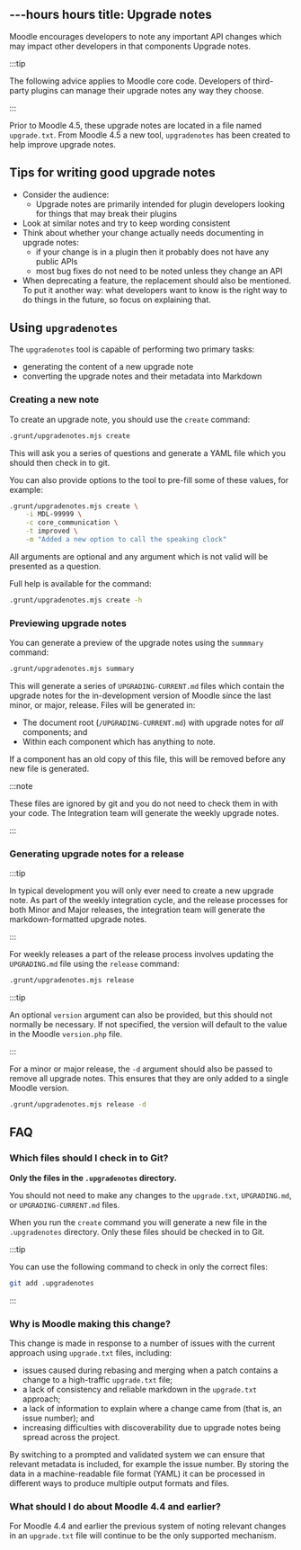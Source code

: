 ---hours hours 
title: Upgrade notes
---

Moodle encourages developers to note any important API changes which may impact other developers in that components Upgrade notes.

:::tip

The following advice applies to Moodle core code. Developers of third-party plugins can manage their upgrade notes any way they choose.

:::

Prior to Moodle 4.5, these upgrade notes are located in a file named `upgrade.txt`.
From Moodle 4.5 a new tool, `upgradenotes` has been created to help improve upgrade notes.

## Tips for writing good upgrade notes

- Consider the audience:
  - Upgrade notes are primarily intended for plugin developers looking for things that may break their plugins
- Look at similar notes and try to keep wording consistent
- Think about whether your change actually needs documenting in upgrade notes:
  - if your change is in a plugin then it probably does not have any public APIs
  - most bug fixes do not need to be noted unless they change an API
- When deprecating a feature, the replacement should also be mentioned. To put it another way: what developers want to know is the right way to do things in the future, so focus on explaining that.

## Using `upgradenotes`

<Since issueNumber="MDL-81125" version="4.5"/>

The `upgradenotes` tool is capable of performing two primary tasks:

- generating the content of a new upgrade note
- converting the upgrade notes and their metadata into Markdown

### Creating a new note

To create an upgrade note, you should use the `create` command:

```bash title="Creating a new note"
.grunt/upgradenotes.mjs create
```

This will ask you a series of questions and generate a YAML file which you should then check in to git.

You can also provide options to the tool to pre-fill some of these values, for example:

```bash
.grunt/upgradenotes.mjs create \
    -i MDL-99999 \
    -c core_communication \
    -t improved \
    -m "Added a new option to call the speaking clock"
```

All arguments are optional and any argument which is not valid will be presented as a question.

Full help is available for the command:

```bash title="Help creating an upgrade note"
.grunt/upgradenotes.mjs create -h
```

### Previewing upgrade notes

You can generate a preview of the upgrade notes using the `summmary` command:

```bash title="Generate a preview of the upgrade notes"
.grunt/upgradenotes.mjs summary
```

This will generate a series of `UPGRADING-CURRENT.md` files which contain the upgrade notes for the in-development version of Moodle since the last minor, or major, release. Files will be generated in:

- The document root (`/UPGRADING-CURRENT.md`) with upgrade notes for _all_ components; and
- Within each component which has anything to note.

If a component has an old copy of this file, this will be removed before any new file is generated.

:::note

These files are ignored by git and you do not need to check them in with your code. The Integration team will generate the weekly upgrade notes.

:::

### Generating upgrade notes for a release

:::tip

In typical development you will only ever need to create a new upgrade note. As part of the weekly integration cycle, and the release processes for both Minor and Major releases, the integration team will generate the markdown-formatted upgrade notes.

:::

For weekly releases a part of the release process involves updating the `UPGRADING.md` file using the `release` command:

```bash title="Generating release notes"
.grunt/upgradenotes.mjs release
```

:::tip

An optional `version` argument can also be provided, but this should not normally be necessary. If not specified, the version will default to the value in the Moodle `version.php` file.

:::

For a minor or major release, the `-d` argument should also be passed to remove all upgrade notes. This ensures that they are only added to a single Moodle version.

```bash
.grunt/upgradenotes.mjs release -d
```

## FAQ

### Which files should I check in to Git?

**Only the files in the `.upgradenotes` directory.**

You should not need to make any changes to the `upgrade.txt`, `UPGRADING.md`, or `UPGRADING-CURRENT.md` files.

When you run the `create` command you will generate a new file in the `.upgradenotes` directory. Only these files should be checked in to Git.

:::tip

You can use the following command to check in only the correct files:

```bash
git add .upgradenotes
```

:::

### Why is Moodle making this change?

This change is made in response to a number of issues with the current approach using `upgrade.txt` files, including:

- issues caused during rebasing and merging when a patch contains a change to a high-traffic `upgrade.txt` file;
- a lack of consistency and reliable markdown in the `upgrade.txt` approach;
- a lack of information to explain where a change came from (that is, an issue number); and
- increasing difficulties with discoverability due to upgrade notes being spread across the project.

By switching to a prompted and validated system we can ensure that relevant metadata is included, for example the issue number. By storing the data in a machine-readable file format (YAML) it can be processed in different ways to produce multiple output formats and files.

### What should I do about Moodle 4.4 and earlier?

For Moodle 4.4 and earlier the previous system of noting relevant changes in an `upgrade.txt` file will continue to be the only supported mechanism.
